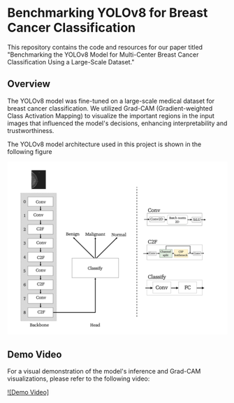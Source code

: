 # Benchmarking YOLOv8 for Breast Cancer Classification

This repository contains the code and resources for our paper titled "Benchmarking the YOLOv8 Model for Multi-Center Breast Cancer Classification Using a Large-Scale Dataset."

## Overview

The YOLOv8 model was fine-tuned on a large-scale medical dataset for breast cancer classification. We utilized Grad-CAM (Gradient-weighted Class Activation Mapping) to visualize the important regions in the input images that influenced the model's decisions, enhancing interpretability and trustworthiness.

The YOLOv8 model architecture used in this project is shown in the following figure

![YOLOv8 Architecture](docs/yolo_class.jpg)

## Demo Video

For a visual demonstration of the model's inference and Grad-CAM visualizations, please refer to the following video:


[![Demo Video]](docs/inference.mp4)
